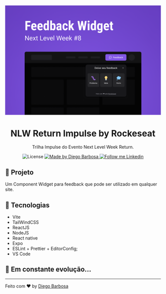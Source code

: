 <p align="center">
    <img alt="Git Explorer" src="./.github/Capa.png"/>
</p>

<h1 align="center">
	NLW Return Impulse by Rockeseat
</h1>

<p align="center">Trilha Impulse do Evento Next Level Week Return.</p>

<p align="center">
  <img alt="License" src="https://img.shields.io/badge/license-MIT-2ecc71">

  <a href="https://github.com/IgorThierry">
    <img alt="Made by Diego Barbosa" src="https://img.shields.io/badge/Made%20by-Diego%20Amorim-2ecc71">
  </a>

  <a href="https://www.linkedin.com/in/diego-barbosa-07b632195/" target="_blank">
    <img alt="Follow me Linkedin" src="https://img.shields.io/badge/Follow%20up-diegoamorim-2ecc71?style=social&logo=linkedin">
  </a>
</p>

## 🚀 Projeto

Um Component Widget para feedback que pode ser utilizado em qualquer site.

## 🔧 Tecnologias

- Vite
- TailWindCSS
- ReactJS
- NodeJS
- React native
- Expo
- ESLint + Prettier + EditorConfig;
- VS Code

## 🚀 **Em constante evolução...**

---

Feito com ♥ by [Diego Barbosa](https://www.linkedin.com/in/diego-barbosa-07b632195/)